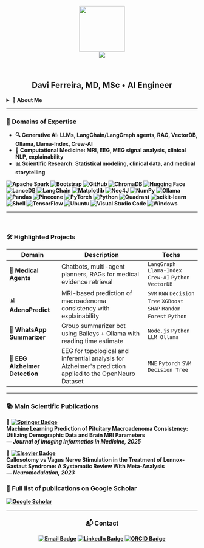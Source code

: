 <p align="center">
  <img src="https://avatars.githubusercontent.com/u/109975635?v=4" height="120"><br>
  <img src="https://img.shields.io/badge/Yeah%2C%20that's%20the%20best%20dog%20in%20the%20world-🐶-B266FF?style=for-the-badge"/>
</p>

</br>

<h2 align="center">Davi Ferreira, MD, MSc • AI Engineer</h2>


<details>
<summary>🧠 <b>About Me</summary</b></summary>

- 👨‍⚕️ M.D. – State University of Campinas (UNICAMP-SP)  
- 🧠 Observer – Stanford School of Medicine (Neurosurgery)  
- 🎓 M.Sc. in Neurosurgery – Epilepsy Research (IAMSPE-SP)  
- 📊 Data Science Specialization – Aeronautics Institute of Technology (ITA-SP)  
- 🧪 Passionate about merging medicine, AI, and research to drive real-world impact  
- 🔍 Focused on generative AI agents, clinical NLP, and explainable medical models  

</details>


---

### 🚀 Domains of Expertise

- 🔍 **Generative AI**: LLMs, LangChain/LangGraph agents, RAG, VectorDB, Ollama, Llama-Index, Crew-AI  
- 🧠 **Computational Medicine**: MRI, EEG, MEG signal analysis, clinical NLP, explainability  
- 📊 **Scientific Research**: Statistical modeling, clinical data, and medical storytelling  
<p align="left">
  <img alt="Apache Spark" src="https://img.shields.io/badge/Apache%20Spark-E25A1C?style=for-the-badge&logo=apachespark&logoColor=white"/>
  <img alt="Bootstrap" src="https://img.shields.io/badge/Bootstrap-7952B3?style=for-the-badge&logo=bootstrap&logoColor=white"/>
  <img alt="GitHub" src="https://img.shields.io/badge/GitHub-181717?style=for-the-badge&logo=github&logoColor=white"/>
  <img alt="ChromaDB" src="https://img.shields.io/badge/ChromaDB-Vector%20Database-orange?style=for-the-badge"/>
  <img alt="Hugging Face" src="https://img.shields.io/badge/Hugging%20Face-FFD21F?style=for-the-badge&logo=huggingface&logoColor=black"/>
  <img alt="LanceDB" src="https://img.shields.io/badge/LanceDB-008DDA?style=for-the-badge"/>
  <img alt="LangChain" src="https://img.shields.io/badge/LangChain-1c3c3c?style=for-the-badge&logo=langchain&logoColor=white"/>
  <img alt="Matplotlib" src="https://img.shields.io/badge/Matplotlib-71D291?style=for-the-badge&logo=matplotlib&logoColor=white"/>
  <img alt="Neo4J" src="https://img.shields.io/badge/Neo4j-008CC1?style=for-the-badge&logo=neo4j&logoColor=white"/>
  <img alt="NumPy" src="https://img.shields.io/badge/NumPy-4DABCF?style=for-the-badge&logo=numpy&logoColor=white"/>
  <img alt="Ollama" src="https://img.shields.io/badge/Ollama-222222?style=for-the-badge&logo=ollama&logoColor=white"/>
  <img alt="Pandas" src="https://img.shields.io/badge/Pandas-150458?style=for-the-badge&logo=pandas&logoColor=white"/>
  <img alt="Pinecone" src="https://img.shields.io/badge/Pinecone-05AB8B?style=for-the-badge&logo=pinecone&logoColor=white"/>
  <img alt="PyTorch" src="https://img.shields.io/badge/PyTorch-ee4c2c?style=for-the-badge&logo=pytorch&logoColor=white"/>
  <img alt="Python" src="https://img.shields.io/badge/Python-3776AB?style=for-the-badge&logo=python&logoColor=white"/>
  <img alt="Quadrant" src="https://img.shields.io/badge/Quadrant-4D148C?style=for-the-badge"/>
  <img alt="scikit-learn" src="https://img.shields.io/badge/scikit--learn-F7931E?style=for-the-badge&logo=scikit-learn&logoColor=white"/>
  <img alt="Shell" src="https://img.shields.io/badge/Shell-222222?style=for-the-badge&logo=gnubash&logoColor=white"/>
  <img alt="TensorFlow" src="https://img.shields.io/badge/TensorFlow-ff8f00?style=for-the-badge&logo=tensorflow&logoColor=white"/>
  <img alt="Ubuntu" src="https://img.shields.io/badge/Ubuntu-E95420?style=for-the-badge&logo=ubuntu&logoColor=white"/>
  <img alt="Visual Studio Code" src="https://img.shields.io/badge/Visual%20Studio%20Code-0078d7?style=for-the-badge&logo=visualstudiocode&logoColor=white"/>
  <img alt="Windows" src="https://img.shields.io/badge/Windows-0078D6?style=for-the-badge&logo=windows&logoColor=white"/>
</p>
   
---


<img alt="" src=""/>
<img alt="" src=""/>
<img alt="" src=""/>

### 🛠️ Highlighted Projects

| Domain | Description | Techs |
|--------|-------------|-------|
| 🧬 **Medical Agents** | Chatbots, multi-agent planners, RAGs for medical evidence retrieval | `LangGraph` `Llama-Index` `Crew-AI` `Python` `VectorDB` |
| 📊 **AdenoPredict** | MRI-based prediction of macroadenoma consistency with explainability | `SVM` `KNN` `Decision Tree` `XGBoost` `SHAP` `Random Forest` `Python` |
| 📱 **WhatsApp Summarizer** | Group summarizer bot using Baileys + Ollama with reading time estimate | `Node.js` `Python` `LLM Ollama` |
| 🧠 **EEG Alzheimer Detection** | EEG for topological and inferential analysis for Alzheimer's prediction applied to the OpenNeuro Dataset | `MNE` `Pytorch` `SVM` `Decision Tree` | 

---

### 📚 Main Scientific Publications

🧠 [![Springer Badge](https://img.shields.io/badge/Springer-Machine_Learning_Prediction_Macroadenomas-orange?style=flat&logo=springer&logoColor=white)](https://link.springer.com/article/10.1007/s10278-025-01417-6)  
  **Machine Learning Prediction of Pituitary Macroadenoma Consistency: Utilizing Demographic Data and Brain MRI Parameters**  
  — *Journal of Imaging Informatics in Medicine, 2025*  
  
🔌 [![Elsevier Badge](https://img.shields.io/badge/Elsevier-Callosotomy_vs_VNS_Lennox_Gastaut_Meta--analysis-blue?style=flat&logo=elsevier&logoColor=white)](https://www.neuromodulationjournal.org/article/S1094-7159(22)00753-X/abstract)  
  **Callosotomy vs Vagus Nerve Stimulation in the Treatment of Lennox-Gastaut Syndrome: A Systematic Review With Meta-Analysis**  
  —  *Neuromodulation, 2023*

### 📃 Full list of publications on Google Scholar
[![Google Scholar](https://img.shields.io/badge/Google%20Scholar-View%20Profile-blue?style=flat&logo=googlescholar&logoColor=white)](https://scholar.google.com/citations?user=dQPRoOAAAAAJ&hl=EN)

---

<h3 align="center">📬 Contact</h3>

<p align="center">
  <a href="mailto:davi.ferreira@voahealth.com"><img alt="Email Badge" src="https://img.shields.io/badge/email-davi.ferreira@voahealth.com-c14438?style=flat&logo=gmail&logoColor=white" /></a>
  <a href="https://www.linkedin.com/in/seu-perfil"><img alt="LinkedIn Badge" src="https://img.shields.io/badge/LinkedIn-blue?style=flat&logo=linkedin&logoColor=white" /></a>
  <a href="https://orcid.org/0000-0003-1151-9652"><img alt="ORCID Badge" src="https://img.shields.io/badge/ORCID-0000--0003--1151--9652-a6ce39?style=flat&logo=orcid&logoColor=white" /></a>
</p>
